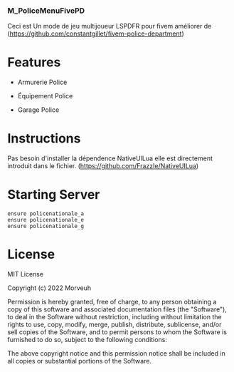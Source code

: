 ### M_PoliceMenuFivePD
Ceci est Un mode de jeu multijoueur LSPDFR pour fivem améliorer de (https://github.com/constantgillet/fivem-police-department)

# Features
- Armurerie Police

- Équipement Police

- Garage Police

# Instructions
Pas besoin d'installer la dépendence NativeUILua elle est directement introduit dans le fichier. (https://github.com/FrazzIe/NativeUILua)

# Starting Server
```
ensure policenationale_a
ensure policenationale_e
ensure policenationale_g
```
# License
MIT License

Copyright (c) 2022 Morveuh

Permission is hereby granted, free of charge, to any person obtaining a copy
of this software and associated documentation files (the "Software"), to deal
in the Software without restriction, including without limitation the rights
to use, copy, modify, merge, publish, distribute, sublicense, and/or sell
copies of the Software, and to permit persons to whom the Software is
furnished to do so, subject to the following conditions:

The above copyright notice and this permission notice shall be included in all
copies or substantial portions of the Software.
